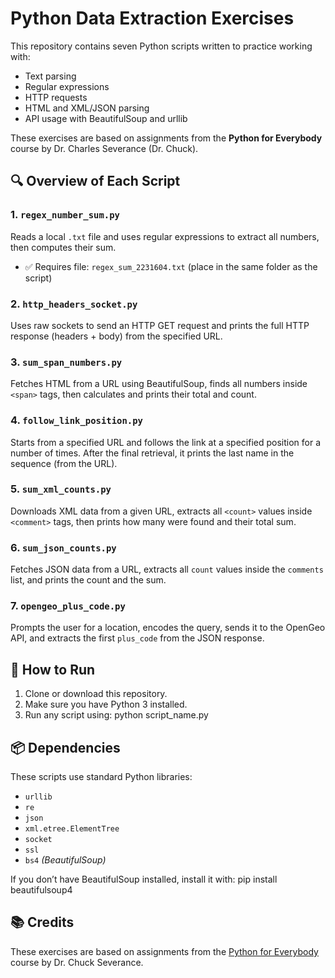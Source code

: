 # Python Data Extraction Exercises

This repository contains seven Python scripts written to practice working with:
- Text parsing
- Regular expressions
- HTTP requests
- HTML and XML/JSON parsing
- API usage with BeautifulSoup and urllib

These exercises are based on assignments from the **Python for Everybody** course by Dr. Charles Severance (Dr. Chuck).



## 🔍 Overview of Each Script

### 1. `regex_number_sum.py`
Reads a local `.txt` file and uses regular expressions to extract all numbers, then computes their sum.

- ✅ Requires file: `regex_sum_2231604.txt` (place in the same folder as the script)



### 2. `http_headers_socket.py`
Uses raw sockets to send an HTTP GET request and prints the full HTTP response (headers + body) from the specified URL.



### 3. `sum_span_numbers.py`
Fetches HTML from a URL using BeautifulSoup, finds all numbers inside `<span>` tags, then calculates and prints their total and count.



### 4. `follow_link_position.py`
Starts from a specified URL and follows the link at a specified position for a number of times. After the final retrieval, it prints the last name in the sequence (from the URL).



### 5. `sum_xml_counts.py`
Downloads XML data from a given URL, extracts all `<count>` values inside `<comment>` tags, then prints how many were found and their total sum.



### 6. `sum_json_counts.py`
Fetches JSON data from a URL, extracts all `count` values inside the `comments` list, and prints the count and the sum.



### 7. `opengeo_plus_code.py`
Prompts the user for a location, encodes the query, sends it to the OpenGeo API, and extracts the first `plus_code` from the JSON response.



## 🚀 How to Run

1. Clone or download this repository.
2. Make sure you have Python 3 installed.
3. Run any script using:
python script_name.py




## 📦 Dependencies

These scripts use standard Python libraries:

* `urllib`
* `re`
* `json`
* `xml.etree.ElementTree`
* `socket`
* `ssl`
* `bs4` *(BeautifulSoup)*

If you don’t have BeautifulSoup installed, install it with:
pip install beautifulsoup4




## 📚 Credits

These exercises are based on assignments from the [Python for Everybody](https://www.py4e.com/) course by Dr. Chuck Severance.

